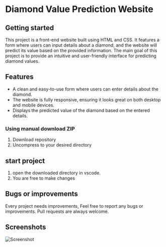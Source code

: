 # Diamond Value Prediction Website

## Getting started

This project is a front-end website built using HTML and CSS. It features a form where users can input details about a diamond, and the website will predict its value based on the provided information. The main goal of this project is to provide an intuitive and user-friendly interface for predicting diamond values.


## Features

- A clean and easy-to-use form where users can enter details about the diamond.
- The website is fully responsive, ensuring it looks great on both desktop and mobile devices.
- Displays the predicted value of the diamond based on the entered details.


### Using manual download ZIP

1.  Download repository
2.  Uncompress to your desired directory

## start project
1. open the downloaded directory in vscode.
2. You are free to make changes

## Bugs or improvements

Every project needs improvements, Feel free to report any bugs or improvements. Pull requests are always welcome.

## Screenshots

![Screenshot](https://imgur.com/oiVRxjA)



